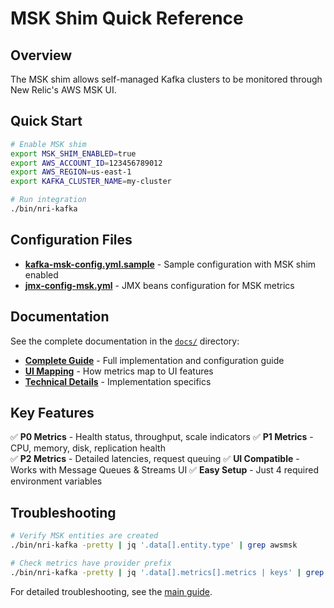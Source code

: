 # MSK Shim Quick Reference

## Overview

The MSK shim allows self-managed Kafka clusters to be monitored through New Relic's AWS MSK UI.

## Quick Start

```bash
# Enable MSK shim
export MSK_SHIM_ENABLED=true
export AWS_ACCOUNT_ID=123456789012
export AWS_REGION=us-east-1
export KAFKA_CLUSTER_NAME=my-cluster

# Run integration
./bin/nri-kafka
```

## Configuration Files

- **[kafka-msk-config.yml.sample](./kafka-msk-config.yml.sample)** - Sample configuration with MSK shim enabled
- **[jmx-config-msk.yml](./jmx-config-msk.yml)** - JMX beans configuration for MSK metrics

## Documentation

See the complete documentation in the [`docs/`](./docs/) directory:

- **[Complete Guide](./docs/README-MSK-SHIM.md)** - Full implementation and configuration guide
- **[UI Mapping](./docs/MSK-SHIM-UI-MAPPING.md)** - How metrics map to UI features
- **[Technical Details](./docs/msk-shim-unified-implementation.md)** - Implementation specifics

## Key Features

✅ **P0 Metrics** - Health status, throughput, scale indicators
✅ **P1 Metrics** - CPU, memory, disk, replication health  
✅ **P2 Metrics** - Detailed latencies, request queuing
✅ **UI Compatible** - Works with Message Queues & Streams UI
✅ **Easy Setup** - Just 4 required environment variables

## Troubleshooting

```bash
# Verify MSK entities are created
./bin/nri-kafka -pretty | jq '.data[].entity.type' | grep awsmsk

# Check metrics have provider prefix
./bin/nri-kafka -pretty | jq '.data[].metrics[].metrics | keys' | grep provider
```

For detailed troubleshooting, see the [main guide](./docs/README-MSK-SHIM.md#troubleshooting).
